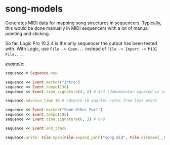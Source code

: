 # song-models

Generates MIDI data for mapping song structures in sequencers. Typically, this would be done manually in MIDI sequencers with a lot of manual pointing and clicking.

So far, Logic Pro 10.2.4 is the only sequencer the output has been tested with. With Logic, use `File -> Open...` instead of `File -> Import -> MIDI File...`.

_example:_

```ruby
sequence = Sequence.new

sequence << Event.marker("Intro")
sequence << Event.tempo(130)
sequence << Event.time_signature(4, 2) # 4/4 (denominator squared is actual beat value)

sequence.advance_time 16 # advance 16 quarter notes from last event

sequence << Event.marker("Some Other Part")
sequence << Event.tempo(195)
sequence << Event.time_signature(6, 3) # 6/8

sequence << Event.end_track

sequence.write! File.open(File.expand_path("song.mid", File.dirname(__FILE__)), "wb")
```
